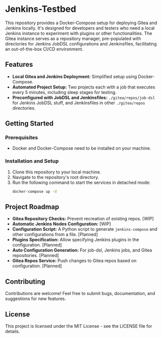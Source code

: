 # Jenkins-Testbed

This repository provides a Docker-Compose setup for deploying Gitea and Jenkins locally.
It's designed for developers and testers who need a local Jenkins instance to experiment
with plugins or other functionalities. The Gitea instance serves as a repository manager,
pre-populated with directories for Jenkins JobDSL configurations and Jenkinsfiles,
facilitating an out-of-the-box CI/CD environment.

## Features

- **Local Gitea and Jenkins Deployment:** Simplified setup using Docker-Compose.
- **Automated Project Setup:** Two projects each with a job that executes every 5 minutes,
    including sleep stages for testing.
- **Preconfigured with JobDSL and Jenkinsfiles:** `./gitea/repos/job-dsl` for Jenkins JobDSL
    stuff, and Jenkinsfiles in other `./gitea/repos` directories.

## Getting Started

### Prerequisites

- Docker and Docker-Compose need to be installed on your machine.

### Installation and Setup

1. Clone this repository to your local machine.
2. Navigate to the repository's root directory.
3. Run the following command to start the services in detached mode:
    ```bash
    docker-compose up -d
    ```

## Project Roadmap

- **Gitea Repository Checks:** Prevent recreation of existing repos. [WIP]
- **Automatic Jenkins Nodes Configuration:** [WIP]
- **Configuration Script:** A Python script to generate `jenkins-compose` and other configurations from a file. [Planned]
- **Plugins Specification:** Allow specifying Jenkins plugins in the configuration. [Planned]
- **Auto Configuration Generation:** For job-dsl, Jenkins jobs, and Gitea repositories. [Planned]
- **Gitea Repos Service:** Push changes to Gitea repos based on configuration. [Planned]

## Contributing

Contributions are welcome! Feel free to submit bugs, documentation, and suggestions for new features.

## License

This project is licensed under the MIT License - see the LICENSE file for details.